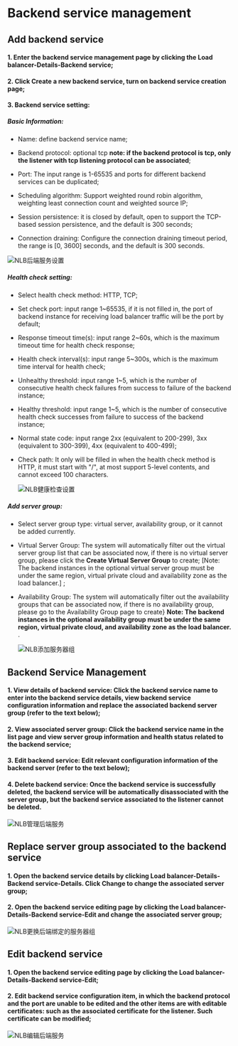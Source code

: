 # Backend service management

## Add backend service

#### 1. Enter the backend service management page by clicking the Load balancer-Details-Backend service;

#### 2. Click **Create a new backend service**, turn on backend service creation page;

#### 3. Backend service setting:
	
##### Basic Information:
	
- Name: define backend service name;
	
- Backend protocol: optional tcp **note: if the backend protocol is tcp, only the listener with tcp listening protocol can be associated**;

- Port: The input range is 1-65535 and ports for different backend services can be duplicated;

- Scheduling algorithm: Support weighted round robin algorithm, weighting least connection count and weighted source IP;

- Session persistence: it is closed by default, open to support the TCP-based session persistence, and the default is 300 seconds;

- Connection draining: Configure the connection draining timeout period, the range is [0, 3600] seconds, and the default is 300 seconds.

![NLB后端服务设置](../../../../image/Networking/NLB/NLB-028.png)

##### Health check setting:

- Select health check method: HTTP, TCP;

- Set check port: input range 1~65535, if it is not filled in, the port of backend instance for receiving load balancer traffic will be the port by default;

- Response timeout time(s): input range 2~60s, which is the maximum timeout time for health check response;

- Health check interval(s): input range 5~300s, which is the maximum time interval for health check;

- Unhealthy threshold: input range 1~5, which is the number of consecutive health check failures from success to failure of the backend instance;

- Healthy threshold: input range 1~5, which is the number of consecutive health check successes from failure to success of the backend instance;

- Normal state code: input range 2xx (equivalent to 200-299), 3xx (equivalent to 300-399), 4xx (equivalent to 400-499);

- Check path: It only will be filled in when the health check method is HTTP, it must start with "/", at most support 5-level contents, and cannot exceed 100 characters.

  ![NLB健康检查设置](../../../../image/Networking/NLB/NLB-BackHealth.png)	

##### Add server group:

- Select server group type: virtual server, availability group, or it cannot be added currently.

- Virtual Server Group: The system will automatically filter out the virtual server group list that can be associated now, if there is no virtual server group, please click the **Create Virtual Server Group** to create; [Note: The backend instances in the optional virtual server group must be under the same region, virtual private cloud and availability zone as the load balancer.] ;

- Availability Group: The system will automatically filter out the availability groups that can be associated now, if there is no availability group, please go to the Availability Group page to create} **Note: The backend instances in the optional availability group must be under the same region, virtual private cloud, and availability zone as the load balancer.** .

  ![NLB添加服务器组](../../../../image/Networking/NLB/NLB-BackVS.png)

## Backend Service Management

#### 1. View details of backend service: Click the backend service name to enter into the backend service details, view backend service configuration information and replace the associated backend server group (refer to the text below);

#### 2. View associated server group: Click the backend service name in the list page and view server group information and health status related to the backend service;

#### 3. Edit backend service: Edit relevant configuration information of the backend server (refer to the text below);

#### 4. Delete backend service: Once the backend service is successfully deleted, the backend service will be automatically disassociated with the server group, but the backend service associated to the listener cannot be deleted.

  ![NLB管理后端服务](../../../../image/Networking/NLB/NLB-Back-Mgm.png)
	
## Replace server group associated to the backend service

#### 1. Open the backend service details by clicking Load balancer-Details-Backend service-Details. Click **Change** to change the associated server group;

#### 2. Open the backend service editing page by clicking the Load balancer-Details-Backend service-Edit and change the associated server group;

  ![NLB更换后端绑定的服务器组](../../../../image/Networking/NLB/NLB-BackDetail.png)
	
## Edit backend service

#### 1. Open the backend service editing page by clicking the Load balancer-Details-Backend service-Edit;

#### 2. Edit backend service configuration item, in which the backend protocol and the port are unable to be edited and the other items are with editable certificates: such as the associated certificate for the listener. Such certificate can be modified;

  ![NLB编辑后端服务](../../../../image/Networking/NLB/NLB-BackEdit.png)
	


